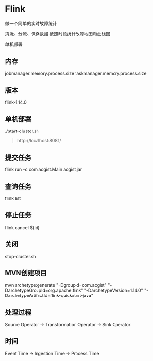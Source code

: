 # Flink

做一个简单的实时故障统计

清洗、分流、保存数据
按照时段统计故障地图和曲线图

单机部署

## 内存

jobmanager.memory.process.size
taskmanager.memory.process.size

## 版本

flink-1.14.0

## 单机部署

./start-cluster.sh

> http://localhost:8081/

## 提交任务

flink run -c com.acgist.Main acgist.jar

## 查询任务

flink list

## 停止任务

flink cancel ${id}

## 关闭

stop-cluster.sh

## MVN创建项目

mvn archetype:generate "-DgroupId=com.acgist" "-DarchetypeGroupId=org.apache.flink" "-DarchetypeVersion=1.14.0" "-DarchetypeArtifactId=flink-quickstart-java"

## 处理过程

Source Operator -> Transformation Operator -> Sink Operator

## 时间

Event Time -> Ingestion Time -> Process Time